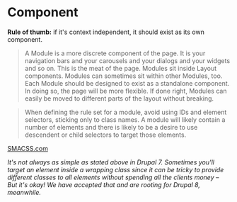 # Component

**Rule of thumb:** if it's context independent, it should exist as its own component.


> A Module is a more discrete component of the page. It is your navigation bars and your carousels and your dialogs and your widgets and so on. This is the meat of the page. Modules sit inside Layout components. Modules can sometimes sit within other Modules, too. Each Module should be designed to exist as a standalone component. In doing so, the page will be more flexible. If done right, Modules can easily be moved to different parts of the layout without breaking.

> When defining the rule set for a module, avoid using IDs and element selectors, sticking only to class names. A module will likely contain a number of elements and there is likely to be a desire to use descendent or child selectors to target those elements.

[SMACSS.com](https://smacss.com/book/type-module)

*It's not always as simple as stated above in Drupal 7. Sometimes you'll target an element inside a wrapping class since it can be tricky to provide different classes to all elements without spending all the clients money – But it's okay! We have accepted that and are rooting for Drupal 8, meanwhile.*
